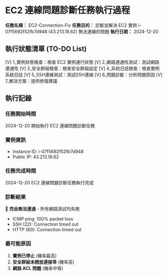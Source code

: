 # EC2 連線問題診斷任務執行過程

**任務名稱：** EC2-Connection-Fix
**任務目的：** 診斷並解決 EC2 實例 i-07f5692f52fb7d948 (43.213.18.62) 無法連線的問題
**執行日期：** 2024-12-20

## 執行狀態清單 (TO-DO List)

[V] 1_實例狀態檢查：檢查 EC2 實例運行狀態
[V] 2_網路連通性測試：測試網路連通性
[V] 3_安全群組檢查：檢查安全群組設定
[V] 4_系統日誌檢查：檢查實例系統日誌
[V] 5_SSH連線測試：測試SSH連線
[V] 6_問題診斷：分析問題原因
[V] 7_解決方案：提供修復建議

## 執行記錄

### 任務開始時間
2024-12-20 開始執行 EC2 連線問題診斷任務

### 實例資訊
- Instance ID: i-07f5692f52fb7d948
- Public IP: 43.213.18.62

### 任務完成時間
2024-12-20 EC2 連線問題診斷任務執行完成

### 診斷結果
🚨 **完全無法連通** - 所有網路測試均失敗
- ICMP ping: 100% packet loss
- SSH (22): Connection timed out
- HTTP (80): Connection timed out

### 最可能原因
1. **實例已停止** (機率最高)
2. **安全群組未開放連接埠** (機率高)
3. **網路 ACL 問題** (機率中等)